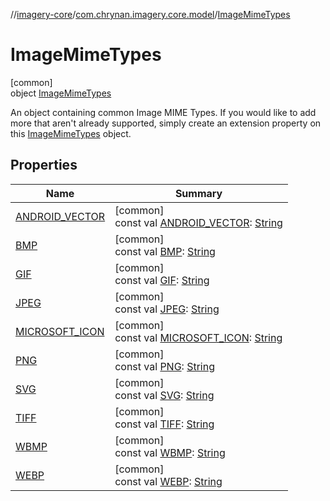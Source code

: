 //[imagery-core](../../../index.md)/[com.chrynan.imagery.core.model](../index.md)/[ImageMimeTypes](index.md)

# ImageMimeTypes

[common]\
object [ImageMimeTypes](index.md)

An object containing common Image MIME Types. If you would like to add more that aren't already supported, simply create an extension property on this [ImageMimeTypes](index.md) object.

## Properties

| Name | Summary |
|---|---|
| [ANDROID_VECTOR](-a-n-d-r-o-i-d_-v-e-c-t-o-r.md) | [common]<br>const val [ANDROID_VECTOR](-a-n-d-r-o-i-d_-v-e-c-t-o-r.md): [String](https://kotlinlang.org/api/latest/jvm/stdlib/kotlin/-string/index.html) |
| [BMP](-b-m-p.md) | [common]<br>const val [BMP](-b-m-p.md): [String](https://kotlinlang.org/api/latest/jvm/stdlib/kotlin/-string/index.html) |
| [GIF](-g-i-f.md) | [common]<br>const val [GIF](-g-i-f.md): [String](https://kotlinlang.org/api/latest/jvm/stdlib/kotlin/-string/index.html) |
| [JPEG](-j-p-e-g.md) | [common]<br>const val [JPEG](-j-p-e-g.md): [String](https://kotlinlang.org/api/latest/jvm/stdlib/kotlin/-string/index.html) |
| [MICROSOFT_ICON](-m-i-c-r-o-s-o-f-t_-i-c-o-n.md) | [common]<br>const val [MICROSOFT_ICON](-m-i-c-r-o-s-o-f-t_-i-c-o-n.md): [String](https://kotlinlang.org/api/latest/jvm/stdlib/kotlin/-string/index.html) |
| [PNG](-p-n-g.md) | [common]<br>const val [PNG](-p-n-g.md): [String](https://kotlinlang.org/api/latest/jvm/stdlib/kotlin/-string/index.html) |
| [SVG](-s-v-g.md) | [common]<br>const val [SVG](-s-v-g.md): [String](https://kotlinlang.org/api/latest/jvm/stdlib/kotlin/-string/index.html) |
| [TIFF](-t-i-f-f.md) | [common]<br>const val [TIFF](-t-i-f-f.md): [String](https://kotlinlang.org/api/latest/jvm/stdlib/kotlin/-string/index.html) |
| [WBMP](-w-b-m-p.md) | [common]<br>const val [WBMP](-w-b-m-p.md): [String](https://kotlinlang.org/api/latest/jvm/stdlib/kotlin/-string/index.html) |
| [WEBP](-w-e-b-p.md) | [common]<br>const val [WEBP](-w-e-b-p.md): [String](https://kotlinlang.org/api/latest/jvm/stdlib/kotlin/-string/index.html) |
